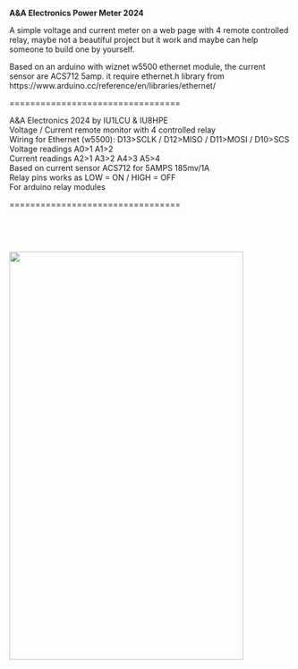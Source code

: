 <p><strong>A&amp;A Electronics Power Meter 2024</strong></p>
<p>A simple voltage and current meter on a web page with 4 remote controlled relay, maybe not a beautiful project but it work and maybe can help someone to build one by yourself.</p>
<p>Based on an arduino with wiznet w5500 ethernet module, the current sensor are ACS712 5amp. it require ethernet.h library from https://www.arduino.cc/reference/en/libraries/ethernet/</p>
<p>=================================</p>
<p>A&amp;A Electronics 2024 by IU1LCU &amp; IU8HPE<br />Voltage / Current remote monitor with 4 controlled relay<br />Wiring for Ethernet (w5500): D13&gt;SCLK / D12&gt;MISO / D11&gt;MOSI / D10&gt;SCS<br />Voltage readings A0&gt;1 A1&gt;2<br />Current readings A2&gt;1 A3&gt;2 A4&gt;3 A5&gt;4<br />Based on current sensor ACS712 for 5AMPS 185mv/1A<br />Relay pins works as LOW = ON / HIGH = OFF<br />For arduino relay modules</p>
<p>=================================</p>
<p>&nbsp;</p>
<p>&nbsp;</p>
<p><img src="https://www.qsl.net/i/iu1lcu//images/powermeter2024.jpg" alt="" width="418" height="729" /></p>
